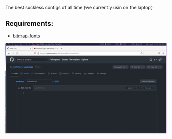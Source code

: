 The best suckless configs of all time (we currently usin on the laptop)

<h2> Requirements: </h2>

 - [bitmap-fonts](https://github.com/Tecate/bitmap-fonts)
  
  
  ![Preview](https://raw.githubusercontent.com/jraffstar/suckless/main/setup.png?token=GHSAT0AAAAAABWWJQIOSZK6C2Z5A5SGKT2KYWULOZA)
